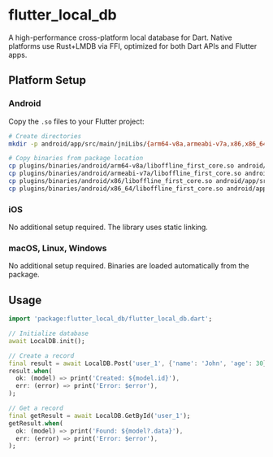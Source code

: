 # flutter_local_db

A high-performance cross-platform local database for Dart. Native platforms use Rust+LMDB via FFI, optimized for both Dart APIs and Flutter apps.

## Platform Setup

### Android
Copy the `.so` files to your Flutter project:
```bash
# Create directories
mkdir -p android/app/src/main/jniLibs/{arm64-v8a,armeabi-v7a,x86,x86_64}

# Copy binaries from package location
cp plugins/binaries/android/arm64-v8a/liboffline_first_core.so android/app/src/main/jniLibs/arm64-v8a/
cp plugins/binaries/android/armeabi-v7a/liboffline_first_core.so android/app/src/main/jniLibs/armeabi-v7a/
cp plugins/binaries/android/x86/liboffline_first_core.so android/app/src/main/jniLibs/x86/
cp plugins/binaries/android/x86_64/liboffline_first_core.so android/app/src/main/jniLibs/x86_64/
```

### iOS
No additional setup required. The library uses static linking.

### macOS, Linux, Windows
No additional setup required. Binaries are loaded automatically from the package.

## Usage

```dart
import 'package:flutter_local_db/flutter_local_db.dart';

// Initialize database
await LocalDB.init();

// Create a record
final result = await LocalDB.Post('user_1', {'name': 'John', 'age': 30});
result.when(
  ok: (model) => print('Created: ${model.id}'),
  err: (error) => print('Error: $error'),
);

// Get a record
final getResult = await LocalDB.GetById('user_1');
getResult.when(
  ok: (model) => print('Found: ${model?.data}'),
  err: (error) => print('Error: $error'),
);
```
